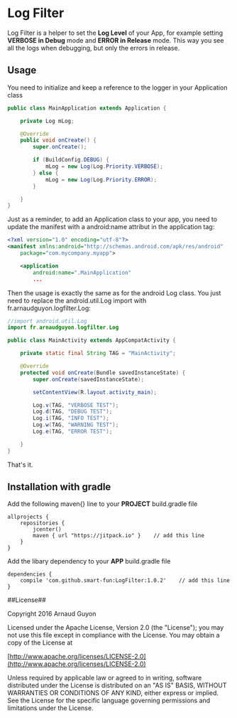 # Log Filter #

Log Filter is a helper to set the **Log Level** of your App, for example setting **VERBOSE in Debug** mode and **ERROR in Release** mode. This way you see all the logs when debugging, but only the errors in release.

## Usage ##

You need to initialize and keep a reference to the logger in your Application class

```java
public class MainApplication extends Application {

    private Log mLog;

    @Override
    public void onCreate() {
        super.onCreate();

        if (BuildConfig.DEBUG) {
            mLog = new Log(Log.Priority.VERBOSE);
        } else {
            mLog = new Log(Log.Priority.ERROR);
        }

    }
}
```

Just as a reminder, to add an Application class to your app, you need to update the manifest with a android:name attribut in the application tag:

```xml
<?xml version="1.0" encoding="utf-8"?>
<manifest xmlns:android="http://schemas.android.com/apk/res/android"
    package="com.mycompany.myapp">

    <application
        android:name=".MainApplication"
        ...
```

Then the usage is exactly the same as for the android Log class. You just need to replace the android.util.Log import with fr.arnaudguyon.logfilter.Log:

```java
//import android.util.Log
import fr.arnaudguyon.logfilter.Log

public class MainActivity extends AppCompatActivity {

    private static final String TAG = "MainActivity";

    @Override
    protected void onCreate(Bundle savedInstanceState) {
        super.onCreate(savedInstanceState);

        setContentView(R.layout.activity_main);

        Log.v(TAG, "VERBOSE TEST");
        Log.d(TAG, "DEBUG TEST");
        Log.i(TAG, "INFO TEST");
        Log.w(TAG, "WARNING TEST");
        Log.e(TAG, "ERROR TEST");

    }
}

```

That's it.

## Installation with gradle

Add the following maven{} line to your **PROJECT** build.gradle file

```
allprojects {
    repositories {
        jcenter()
        maven { url "https://jitpack.io" }    // add this line
    }
}
```

Add the libary dependency to your **APP** build.gradle file

```
dependencies {
    compile 'com.github.smart-fun:LogFilter:1.0.2'    // add this line
}
```

##License##

Copyright 2016 Arnaud Guyon

Licensed under the Apache License, Version 2.0 (the "License");
you may not use this file except in compliance with the License.
You may obtain a copy of the License at

[http://www.apache.org/licenses/LICENSE-2.0](http://www.apache.org/licenses/LICENSE-2.0)

Unless required by applicable law or agreed to in writing, software
distributed under the License is distributed on an "AS IS" BASIS,
WITHOUT WARRANTIES OR CONDITIONS OF ANY KIND, either express or implied.
See the License for the specific language governing permissions and
limitations under the License.

